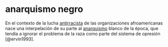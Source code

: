 # anarquismo negro

En el contexto de la lucha [antirracista](antirracismo.md) de las organizaciones afroamericanas nace una interpelación de su parte al [anarquismo](anarquismo.md) blanco de la época, que tendía a ignorar el problema de la raza como parte del sistema de opresión [@ervin1993].
